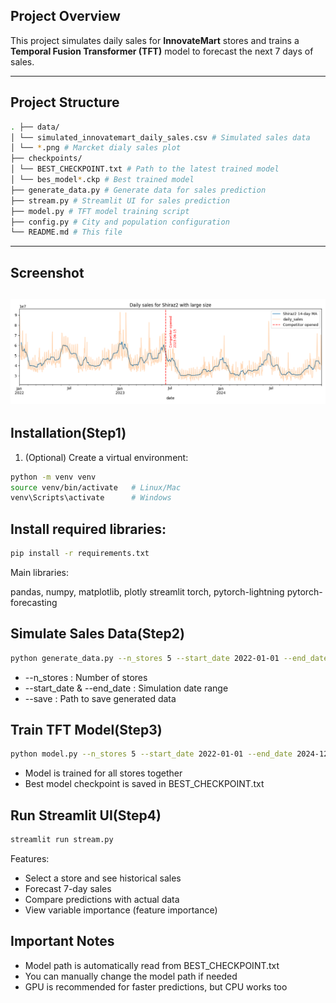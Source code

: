 

## Project Overview
This project simulates daily sales for **InnovateMart** stores and trains a **Temporal Fusion Transformer (TFT)** model to forecast the next 7 days of sales.

---

## Project Structure
``` bash
. ├── data/ 
│ └── simulated_innovatemart_daily_sales.csv # Simulated sales data 
│ └── *.png # Marcket dialy sales plot 
├── checkpoints/ 
│ └── BEST_CHECKPOINT.txt # Path to the latest trained model 
│ └── bes_model*.ckp # Best trained model 
├── generate_data.py # Generate data for sales prediction 
├── stream.py # Streamlit UI for sales prediction 
├── model.py # TFT model training script 
├── config.py # City and population configuration 
└── README.md # This file
```


---

## Screenshot
![UI Screenshot](data\UI.png)  
---

## Installation(Step1)
1. (Optional) Create a virtual environment:
```bash
python -m venv venv
source venv/bin/activate   # Linux/Mac
venv\Scripts\activate      # Windows
```
## Install required libraries:
```bash
pip install -r requirements.txt
```

Main libraries:

pandas, numpy, matplotlib, plotly
streamlit
torch, pytorch-lightning
pytorch-forecasting


## Simulate Sales Data(Step2)
``` bash
python generate_data.py --n_stores 5 --start_date 2022-01-01 --end_date 2024-12-31 --save ./data
```

* --n_stores : Number of stores
* --start_date & --end_date : Simulation date range
* --save : Path to save generated data


## Train TFT Model(Step3)
``` bash
python model.py --n_stores 5 --start_date 2022-01-01 --end_date 2024-12-31 --save ./checkpoints
```
* Model is trained for all stores together
* Best model checkpoint is saved in BEST_CHECKPOINT.txt

## Run Streamlit UI(Step4)
``` bash
streamlit run stream.py
```
Features:

* Select a store and see historical sales
* Forecast 7-day sales
* Compare predictions with actual data
* View variable importance (feature importance)

## Important Notes
* Model path is automatically read from BEST_CHECKPOINT.txt
* You can manually change the model path if needed
* GPU is recommended for faster predictions, but CPU works too
